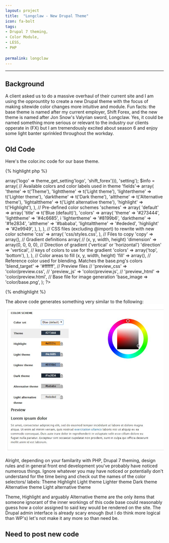 ```yaml
---
layout: project
title:  "Longclaw - New Drupal Theme"
icon: fa-bolt
tags:
- Drupal 7 theming,
- Color Module, 
- LESS,
- PHP

permalink: longclaw
---
```

---

## Background

A client asked us to do a massive overhaul of their current site and I am using the opprountity to create a new Drupal theme with the focus of making sitewide color changes more intuitive and module. Fun facts: the base theme is named after my current employer, Shift Forex, and the new theme is named after Jon Snow's Valyrian sword, Longclaw. Yes, it could be named something more serious or relevant to the industry our clients opperate in (FX) but I am tremendously excited about season 6 and enjoy some light banter sprinkled throughout the workday.

## Old Code 

Here's the color.inc code for our base theme. 

{% highlight php %}
<? php
// Put the logo path into JavaScript for the live preview
drupal_add_js(array('color' => array('logo' => theme_get_setting'logo', 'shift_forex'))), 'setting');

$info = array(
	// Available colors and color labels used in theme
	'fields'=> array(
		'theme' => t('Theme'),
		'lighttheme' => t('Light theme'),
		'lightertheme' => t('Lighter theme'),
		'darktheme' => t('Dark theme'),
		'alttheme' => t('Alternative theme'),
		'lightalttheme' => t('Light alternative theme'),
		'highlight' => t('Highlight'),
	),
	// Pre-defined color schemes
	'schemes' => array(
		'default' => array(
			'title' => t('Blue (default)'),
			'colors' => array(
				'theme' => '#273444',
				'lighttheme' => '#4c6685',
			i	'lightertheme' => '#8199b6',
				'darktheme' => '#1e2834',
				'alttheme' => '#bababa',
				'lightalttheme' => '#ededed',
				'highlight' => '#2e9949',
			),
		),	
	),
	// CSS files (excluding @import) to rewrite with new color scheme
	'css' => array(
		'css/styles.css',
	),
	// Files to copy
	'copy' => array(),
	// Gradient definitions 
	array( 
	// (x, y, width, height)
	'dimension' => array(0, 0, 0, 0),
	// Direction of gradient ('vertical' or 'horizontal')
	'direction' => 'vertical',
	// keys of colors to use for the gradient
	'colors' => array('top', 'bottom'),
	),
),

// Color areas to fill (x, y, width, height)
'fill' => array(),

// Reference color used for blending. Matches the base.png's colors
'blend_target' => '#ffffff',

// Preview files
// 'preview_css' => 'color/preview.css',


// 'preview_js' => 'color/preview.js',
// 'preview_html' => 'color/preview.html',
// Base file for image generation
'base_image => 'color/base.png',
);

?>
{% endhighlight %}

The above code generates something very similar to the following:
<img src="../images/color_settings_old.JPG">

Alright, depending on your familarity with PHP, Drupal 7 theming, design rules and in general front end development you've probably have noticed numerous things. Ignore whatever you may have noticed or potentially don't understand for the time being and check out the names of the color selectors/ labels:
Theme
Highlight
Light theme
Lighter theme
Dark theme
Alternative theme
Light alternative theme

Theme, Highlight and arguably Alternative theme are the only items that someone ignorant of the inner workings of this code base could reasonably guess how a color assigned to said key would be rendered on the site. The Drupal admin interface is already scary enough (but I do think more logical than WP's) let's not make it any more so than need be. 

## Need to post new code
